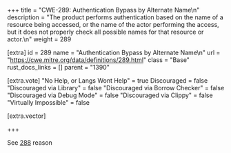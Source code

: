 +++
title = "CWE-289: Authentication Bypass by Alternate Name\n"
description = "The product performs authentication based on the name of a resource being accessed, or the name of the actor performing the access, but it does not properly check all possible names for that resource or actor.\n"
weight = 289

[extra]
id = 289
name = "Authentication Bypass by Alternate Name\n"
url = "https://cwe.mitre.org/data/definitions/289.html"
class = "Base"
rust_docs_links = []
parent = "1390"

[extra.vote]
"No Help, or Langs Wont Help" = true
Discouraged = false
"Discouraged via Library" = false
"Discouraged via Borrow Checker" = false
"Discouraged via Debug Mode" = false
"Discouraged via Clippy" = false
"Virtually Impossible" = false

[extra.vector]

+++

See [288](/rust-are-we-secure-yet/cwes/cwe-288) reason